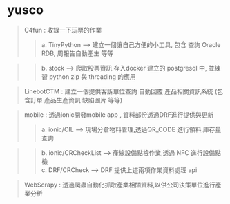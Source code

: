 # yusco

> C4fun : 收錄一下玩票的作業
>>a. TinyPython --> 建立一個讓自己方便的小工具, 包含 查詢 Oracle RDB, 周報告自動產生 等等  

>>b. stock --> 爬取股票資訊 存入docker 建立的 postgresql 中, 並練習 python zip 與 threading 的應用  
       
> LinebotCTM : 建立一個提供客訴單位查詢 自動回覆 產品相關資訊系統 (包含訂單 產品生產資訊 缺陷圖片 等等)

> mobile : 透過ionic開發mobile app , 資料部份透過DRF進行提供與更新
>>a. ionic/CIL --> 現場分倉物料管理,透過QR_CODE 進行領料,庫存量查詢  

>>b. ionic/CRCheckList --> 產線設備點檢作業,透過 NFC 進行設備點檢  
>>c. DRF/CRCheck --> DRF 提供上述兩項作業資料處理 api  


> WebScrapy : 透過爬蟲自動化抓取產業相關資料,以供公司決策單位進行產業分析

